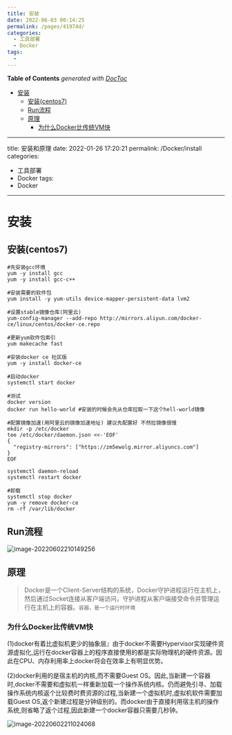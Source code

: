 ```yaml
---
title: 安装
date: 2022-06-03 00:14:25
permalink: /pages/41974d/
categories:
  - 工具部署
  - Docker
tags:
  - 
---
```

<!-- START doctoc generated TOC please keep comment here to allow auto update -->
<!-- DON'T EDIT THIS SECTION, INSTEAD RE-RUN doctoc TO UPDATE -->
**Table of Contents**  *generated with [DocToc](https://github.com/thlorenz/doctoc)*

- [安装](#%E5%AE%89%E8%A3%85)
  - [安装(centos7)](#%E5%AE%89%E8%A3%85centos7)
  - [Run流程](#run%E6%B5%81%E7%A8%8B)
  - [原理](#%E5%8E%9F%E7%90%86)
    - [为什么Docker比传统VM快](#%E4%B8%BA%E4%BB%80%E4%B9%88docker%E6%AF%94%E4%BC%A0%E7%BB%9Fvm%E5%BF%AB)

<!-- END doctoc generated TOC please keep comment here to allow auto update -->

---
title: 安装和原理
date: 2022-01-26 17:20:21
permalink: /Docker/install
categories:
  - 工具部署
  - Docker
tags:
  - Docker
---

# 安装

## 安装(centos7)

```shell
#先安装gcc环境
yum -y install gcc
yum -y install gcc-c++

#安装需要的软件包
yum install -y yum-utils device-mapper-persistent-data lvm2

#设置stable镜像仓库(阿里云)
yum-config-manager --add-repo http://mirrors.aliyun.com/docker-ce/linux/centos/docker-ce.repo

#更新yum软件包索引
yum makecache fast

#安装docker ce 社区版
yum -y install docker-ce

#启动docker
systemctl start docker

#测试
docker version
docker run hello-world #安装的时候会先从仓库拉取一下这个hell-world镜像

#配置镜像加速(用阿里云的镜像加速地址) 建议先配置好 不然拉镜像很慢
mkdir -p /etc/docker
tee /etc/docker/daemon.json <<-'EOF'
{
  "registry-mirrors": ["https://zm5ewolg.mirror.aliyuncs.com"]
}
EOF

systemctl daemon-reload
systemctl restart docker

#卸载
systemctl stop docker
yum -y remove docker-ce
rm -rf /var/lib/docker
```



## Run流程

![image-20220602210149256](https://images.zaiolos.top/images/image-20220602210149256.png)





## 原理

> Docker是一个Client-Server结构的系统，Docker守护进程运行在主机上，然后通过Socket连接从客户端访问，守护进程从客户端接受命令并管理运行在主机上的容器。`容器，是一个运行时环境`

### 为什么Docker比传统VM快

(1)docker有着比虚拟机更少的抽象层』由于docker不需要Hypervisor实现硬件资源虚拟化,运行在docker容器上的程序直接使用的都是实际物理机的硬件资源。因此在CPU、内存利用率上docker将会在效率上有明显优势。



(2)docker利用的是宿主机的内核,而不需要Guest OS。因此,当新建一个容器时,docker不需要和虚拟机一样重新加载一个操作系统内核。仍而避免引寻、加载操作系统内核返个比较费时费资源的过程,当新建一个虚拟机时,虚拟机软件需要加载Guest OS,返个新建过程是分钟级别的。而docker由于直接利用宿主机的操作系统,则省略了返个过程,因此新建一个docker容器只需要几秒钟。

![image-20220602211024068](https://images.zaiolos.top/images/image-20220602211024068.png)

